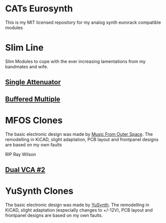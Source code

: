 # CATs Eurosynth
This is my MIT licensed repository for my analog synth eurorack compatible modules
<h1>Slim Line</h1>
<p>Slim Modules to cope with the ever increasing lamentations from my bandmates and wife.</p>
<h2><a href="https://github.com/mzuelch/CATs-Eurosynth/tree/main/Modules/Slim%20Line/Attenuator">Single Attenuator</a>
<h2><a href="https://github.com/mzuelch/CATs-Eurosynth/tree/main/Modules/Slim%20Line/Buffered%20Multiple">Buffered Multiple</a>
<h1>MFOS Clones</h1>
<p>The basic electronic design was made by <a href="http://musicfromouterspace.com/">Music From Outer Space</a>.
The remodelling in KiCAD, slight adaptation, PCB layout and frontpanel designs are based on my own faults</p>
<p>RIP Ray Wilson</p>
<h2><a href="https://github.com/mzuelch/CATs-Eurosynth/tree/main/Modules/MFOS/Dual%20VCA%20%232">Dual VCA #2</a>
<h1>YuSynth Clones</h1>
<p>The basic electronic design was made by <a href="https://yusynth.net">YuSynth</a>.
The remodelling in KiCAD, slight adaptation (especially changes to +/-12V), PCB layout and frontpanel designs are based on my own faults.</p>
